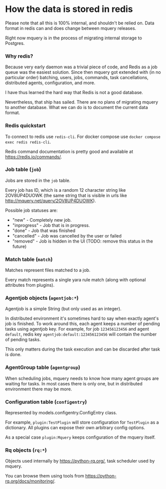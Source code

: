 # How the data is stored in redis

Please note that all this is 100% internal, and shouldn't be relied on.
Data format in redis can and does change between mquery releases.

Right now mquery is in the process of migrating internal storage to Postgres.

### Why redis?

Because very early daemon was a trivial piece of code, and Redis as a job
queue was the easiest solution. Since then mquery got extended with (in
no particular order) batching, users, jobs, commands, task cancellations,
distributed agents, configuration, and more.

I have thus learned the hard way that Redis is not a good database.

Nevertheless, that ship has sailed. There are no plans of migrating mquery
to another database. What we can do is to document the current data format.

### Redis quickstart

To connect to redis use `redis-cli`. For docker compose use
`docker compose exec redis redis-cli`.

Redis command documentation is pretty good and available at https://redis.io/commands/.

### Job table (`job`)

Jobs are stored in the `job` table.

Every job has ID, which is a random 12 character string like 2OV8UP4DUOWK (the
same string that is visible in urls like http://mquery.net/query/2OV8UP4DUOWK).

Possible job statuses are:

* "new" - Completely new job.
* "inprogress" - Job that is in progress.
* "done" - Job that was finished
* "cancelled" - Job was cancelled by the user or failed
* "removed" - Job is hidden in the UI (TODO: remove this status in the future)

### Match table (`match`)

Matches represent files matched to a job.

Every match represents a single yara rule match (along with optional attributes
from plugins).

### Agentjob objects (`agentjob:*`)

Agentjob is a simple String (but only used as an integer).

In distributed environment it's sometimes hard to say when exactly agent's job
is finished. To work around this, each agent keeps a number of pending tasks
using agentjob key. For example, for job `123456123456` and agent `default`, redis key
`agentjob:default:123456123456` will contain the number of pending tasks.

This only matters during the task execution and can be discarded after task is done.

### AgentGroup table (`agentgroup`)

When scheduling jobs, mquery needs to know how many agent groups are
waiting for tasks. In most cases there is only one, but in distributed environment
there may be more.

### Configuration table (`configentry`)

Represented by models.configentry.ConfigEntry class.

For example, `plugin:TestPlugin` will store configuration for `TestPlugin` as a
dictionary. All plugins can expose their own arbitrary config options.

As a special case `plugin:Mquery` keeps configuration of the mquery itself.

### Rq objects (`rq:*`)

Objects used internally by https://python-rq.org/, task scheduler used by mquery. 

You can browse them using tools from https://python-rq.org/docs/monitoring/.
